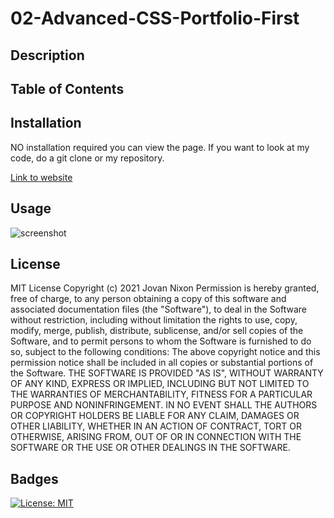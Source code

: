 # 02-Advanced-CSS-Portfolio-First

## Description 

## Table of Contents

## Installation 

NO installation required you can view the page. If you want to look at my code, do a git clone or my repository. 

[Link to website](https://jmnfire.github.io/02-Advanced-CSS-Portfolio-First/)

## Usage

![screenshot](assets/images/screencapture-file-Users-JovanNixon-Desktop-homework-01-HTML-CSS-and-GIT-Code-Refactor-index-html-2021-02-19-10_22_00-NEW.png)


## License 

MIT License
Copyright (c) 2021 Jovan Nixon
Permission is hereby granted, free of charge, to any person obtaining a copy
of this software and associated documentation files (the "Software"), to deal
in the Software without restriction, including without limitation the rights
to use, copy, modify, merge, publish, distribute, sublicense, and/or sell
copies of the Software, and to permit persons to whom the Software is
furnished to do so, subject to the following conditions:
The above copyright notice and this permission notice shall be included in all
copies or substantial portions of the Software.
THE SOFTWARE IS PROVIDED "AS IS", WITHOUT WARRANTY OF ANY KIND, EXPRESS OR
IMPLIED, INCLUDING BUT NOT LIMITED TO THE WARRANTIES OF MERCHANTABILITY,
FITNESS FOR A PARTICULAR PURPOSE AND NONINFRINGEMENT. IN NO EVENT SHALL THE
AUTHORS OR COPYRIGHT HOLDERS BE LIABLE FOR ANY CLAIM, DAMAGES OR OTHER
LIABILITY, WHETHER IN AN ACTION OF CONTRACT, TORT OR OTHERWISE, ARISING FROM,
OUT OF OR IN CONNECTION WITH THE SOFTWARE OR THE USE OR OTHER DEALINGS IN THE
SOFTWARE.

## Badges

[![License: MIT](https://img.shields.io/badge/License-MIT-yellow.svg)](https://opensource.org/licenses/MIT)
